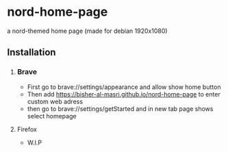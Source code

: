 # nord-home-page
a nord-themed home page (made for debian 1920x1080)


## Installation

1. ### Brave
   - First go to brave://settings/appearance and allow show home button
   - Then add https://bisher-al-masri.github.io/nord-home-page to enter custom web adress
   - then go to brave://settings/getStarted and in new tab page shows select homepage

2. Firefox
   - W.I.P